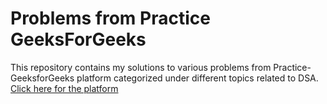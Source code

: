 # Problems from Practice GeeksForGeeks

This repository contains my solutions to various problems from Practice-GeeksforGeeks platform categorized under different topics related to DSA.
<br>
[Click here for the platform](https://practice.geeksforgeeks.org/home/)
